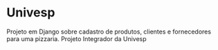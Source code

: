 # Univesp
Projeto em Django sobre cadastro de produtos, clientes e fornecedores para uma pizzaria. Projeto Integrador da Univesp
